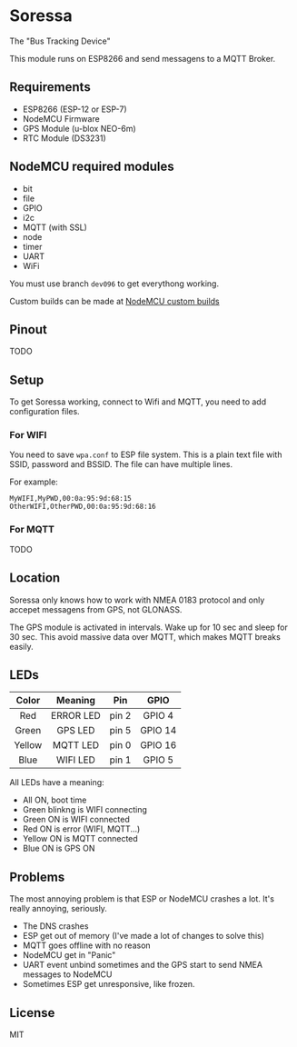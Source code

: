 # Soressa

The "Bus Tracking Device"

This module runs on ESP8266 and send messagens to a MQTT Broker.

## Requirements

- ESP8266 (ESP-12 or ESP-7)
- NodeMCU Firmware
- GPS Module (u-blox NEO-6m)
- RTC Module (DS3231)

## NodeMCU required modules

- bit
- file
- GPIO
- i2c
- MQTT (with SSL)
- node
- timer
- UART
- WiFi

You must use branch `dev096` to get everythong working.

Custom builds can be made at [NodeMCU custom builds](http://frightanic.com/nodemcu-custom-build/)

## Pinout

TODO

## Setup

To get Soressa working, connect to Wifi and MQTT, you need to add configuration files.

### For WIFI

You need to save `wpa.conf` to ESP file system.
This is a plain text file with SSID, password and BSSID.
The file can have multiple lines.

For example:

```
MyWIFI,MyPWD,00:0a:95:9d:68:15
OtherWIFI,OtherPWD,00:0a:95:9d:68:16
```

### For MQTT

TODO

## Location

Soressa only knows how to work with NMEA 0183 protocol and only accepet messagens from GPS, not GLONASS.

The GPS module is activated in intervals. Wake up for 10 sec and sleep for 30 sec.
This avoid massive data over MQTT, which makes MQTT breaks easily.

## LEDs

| Color  | Meaning   | Pin   | GPIO    |
|:------:|:---------:|:-----:|:-------:|
| Red    | ERROR LED | pin 2 | GPIO 4  |
| Green  | GPS LED   | pin 5 | GPIO 14 |
| Yellow | MQTT LED  | pin 0 | GPIO 16 |
| Blue   | WIFI LED  | pin 1 | GPIO 5  |

All LEDs have a meaning:

- All ON, boot time
- Green blinkng is WIFI connecting
- Green ON is WIFI connected
- Red ON is error (WIFI, MQTT...)
- Yellow ON is MQTT connected
- Blue ON is GPS ON

## Problems

The most annoying problem is that ESP or NodeMCU crashes a lot. It's really annoying, seriously.

- The DNS crashes
- ESP get out of memory (I've made a lot of changes to solve this)
- MQTT goes offline with no reason
- NodeMCU get in "Panic"
- UART event unbind sometimes and the GPS start to send NMEA messages to NodeMCU
- Sometimes ESP get unresponsive, like frozen.

## License

MIT

